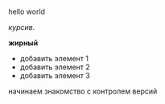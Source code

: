 hello world

*курсив.*

**жирный**

* добавить элемент 1
* добавить элемент 2 
* добавить элемент 3 

начинаем знакомство с контролем версий 
